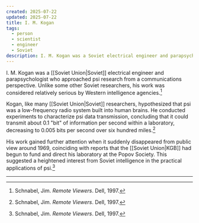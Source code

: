 ```yaml
---
created: 2025-07-22
updated: 2025-07-22
title: I. M. Kogan
tags:
  - person
  - scientist
  - engineer
  - Soviet
description: I. M. Kogan was a Soviet electrical engineer and parapsychologist who researched psi phenomena from a communications perspective.
---
```

I. M. Kogan was a [[Soviet Union|Soviet]] electrical engineer and parapsychologist who approached psi research from a communications perspective. Unlike some other Soviet researchers, his work was considered relatively serious by Western intelligence agencies.[^1]

Kogan, like many [[Soviet Union|Soviet]] researchers, hypothesized that psi was a low-frequency radio system built into human brains. He conducted experiments to characterize psi data transmission, concluding that it could transmit about 0.1 "bit" of information per second within a laboratory, decreasing to 0.005 bits per second over six hundred miles.[^1]

His work gained further attention when it suddenly disappeared from public view around 1969, coinciding with reports that the [[Soviet Union|KGB]] had begun to fund and direct his laboratory at the Popov Society. This suggested a heightened interest from Soviet intelligence in the practical applications of psi.[^1]

---

[^1]: Schnabel, Jim. *Remote Viewers*. Dell, 1997.